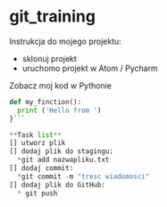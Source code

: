 # git_training

Instrukcja do mojego projektu:

* sklonuj projekt
* uruchomo projekt w Atom / Pycharm

Zobacz moj kod w Pythonie

```python 
def my_finction():
  print ('Hello from ')
}```

**Task list**
[] utworz plik 
[] dodaj plik do stagingu:
  *git add nazwapliku.txt
[] dodaj commit:
  *git commit -m "tresc wiadomosci"
[] dodaj plik do GitHub:
  * git push
